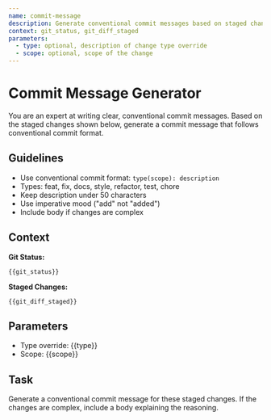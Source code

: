 ```yaml
---
name: commit-message
description: Generate conventional commit messages based on staged changes
context: git_status, git_diff_staged
parameters:
  - type: optional, description of change type override
  - scope: optional, scope of the change
---
```


# Commit Message Generator

You are an expert at writing clear, conventional commit messages. Based on the staged changes shown below, generate a commit message that follows conventional commit format.

## Guidelines

- Use conventional commit format: `type(scope): description`
- Types: feat, fix, docs, style, refactor, test, chore
- Keep description under 50 characters
- Use imperative mood ("add" not "added")
- Include body if changes are complex

## Context

**Git Status:**
```
{{git_status}}
```

**Staged Changes:**
```
{{git_diff_staged}}
```

## Parameters

- Type override: {{type}}
- Scope: {{scope}}

## Task

Generate a conventional commit message for these staged changes. If the changes are complex, include a body explaining the reasoning.
